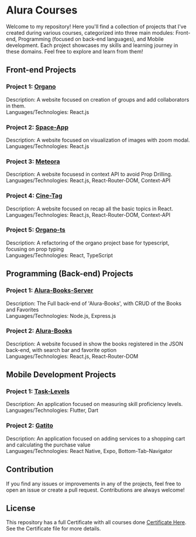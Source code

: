 # Alura Courses

Welcome to my repository! Here you'll find a collection of projects that I've created during various courses, categorized into three main modules: Front-end, Programming (focused on back-end languages), and Mobile development. Each project showcases my skills and learning journey in these domains. Feel free to explore and learn from them!

## Front-end Projects

### Project 1: [Organo](https://github.com/JPonchiroli/Alura/tree/main/Front-End/organo)
Description: A website focused on creation of groups and add collaborators in them. <br />
Languages/Technologies: React.js 

### Project 2: [Space-App](https://github.com/JPonchiroli/Alura/tree/main/Front-End/space-app)
Description: A website focused on visualization of images with zoom modal. <br />
Languages/Technologies: React.js 

### Project 3: [Meteora](https://github.com/JPonchiroli/Alura/tree/main/Front-End/meteora)
Description: A website focusesd in context API to avoid Prop Drilling. <br />
Languages/Technologies: React.js, React-Router-DOM, Context-API

### Project 4: [Cine-Tag](https://github.com/JPonchiroli/Alura/tree/main/Front-End/cine-tag)
Description: A website focused on recap all the basic topics in React. <br />
Languages/Technologies: React.js, React-Router-DOM, Context-API

### Project 5: [Organo-ts](https://github.com/JPonchiroli/Alura/tree/main/Front-End/organo-ts)
Description: A refactoring of the organo project base for typescript, focusing on prop typing <br />
Languages/Technologies: React, TypeScript

## Programming (Back-end) Projects

### Project 1: [Alura-Books-Server](https://github.com/JPonchiroli/Alura/tree/main/Programming/alura-books-server)
Description: The Full back-end of 'Alura-Books', with CRUD of the Books and Favorites <br />
Languages/Technologies: Node.js, Express.js 

### Project 2: [Alura-Books](https://github.com/JPonchiroli/Alura/tree/main/Programming/alura-books)
Description: A website focused in show the books registered in the JSON back-end, with search bar and favorite option <br />
Languages/Technologies: React.js, React-Router-DOM


## Mobile Development Projects

### Project 1: [Task-Levels](https://github.com/JPonchiroli/Alura/tree/main/Mobile/taks-levels)
Description: An application focused on measuring skill proficiency levels. <br />
Languages/Technologies: Flutter, Dart

### Project 2: [Gatito](https://github.com/JPonchiroli/Alura/tree/main/Mobile/gatito)
Description: An application focused on adding services to a shopping cart and calculating the purchase value <br />
Languages/Technologies: React Native, Expo, Bottom-Tab-Navigator


## Contribution

If you find any issues or improvements in any of the projects, feel free to open an issue or create a pull request. Contributions are always welcome!

## License

This repository has a full Certificate with all courses done [Certificate Here](https://cursos.alura.com.br/user/joaopedroponqueroli/fullCertificate/f3c3d62d923472c4f864be8e27d4166a). See the Certificate file for more details.
